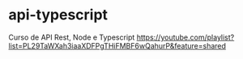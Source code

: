 # api-typescript
Curso de API Rest, Node e Typescript
https://youtube.com/playlist?list=PL29TaWXah3iaaXDFPgTHiFMBF6wQahurP&feature=shared
